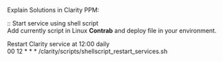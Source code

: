 Explain Solutions in Clarity PPM:

:: Start service using shell script <br/>
Add currently script in Linux <strong>Contrab</strong> and deploy file in your environment.

Restart Clarity service at 12:00 daily<br/>
00 12 * * * /clarity/scripts/shellscript_restart_services.sh

